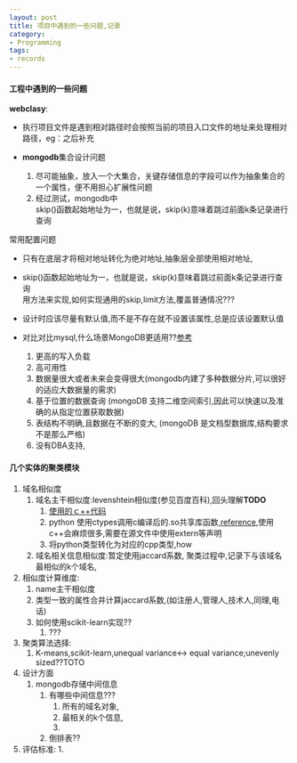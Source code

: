```yaml
---
layout: post
title: 项目中遇到的一些问题,记录
category: 
- Programming
tags:
- records
---
```


#### 工程中遇到的一些问题
**webclasy**:
- 执行项目文件是遇到相对路径时会按照当前的项目入口文件的地址来处理相对路径，eg：之后补充  

- **mongodb**集合设计问题
    1. 尽可能抽象，放入一个大集合，关键存储信息的字段可以作为抽象集合的一个属性，便不用担心扩展性问题  
    2. 经过测试，mongodb中  
    skip()函数起始地址为一，也就是说，skip(k)意味着跳过前面k条记录进行查询
  
常用配置问题  
- 只有在底层才将相对地址转化为绝对地址,抽象层全部使用相对地址, 
- skip()函数起始地址为一，也就是说，skip(k)意味着跳过前面k条记录进行查询  
用方法来实现,如何实现通用的skip,limit方法,覆盖普通情况???  
- 设计时应该尽量有默认值,而不是不存在就不设置该属性,总是应该设置默认值

- 对比对比mysql,什么场景MongoDB更适用??[参考](http://page.factj.com/blog/p/4078)  
    1. 更高的写入负载
    2. 高可用性
    3. 数据量很大或者未来会变得很大(mongodb内建了多种数据分片,可以很好的适应大数据量的需求)
    4. 基于位置的数据查询 (mongoDB 支持二维空间索引,因此可以快速以及准确的从指定位置获取数据)
    5. 表结构不明确,且数据在不断的变大, (mongoDB 是文档型数据库,结构要求不是那么严格)
    6. 没有DBA支持, 


#### 几个实体的聚类模块
1. 域名相似度  
    1. 域名主干相似度:levenshtein相似度(参见百度百科),回头理解**TODO**
        1. [使用的ｃ++代码](http://www.tuicool.com/articles/uEvqueU)  
        2. python 使用ctypes调用c编译后的.so共享库函数,[reference](http://blog.csdn.net/taiyang1987912/article/details/44779719),使用c++会麻烦很多,需要在源文件中使用extern等声明
        2. 将python类型转化为对应的cpp类型,how  
    2. 域名相关信息相似度:暂定使用jaccard系数,
        聚类过程中,记录下与该域名最相似的k个域名,
2. 相似度计算维度:  
    1. name主干相似度
    2. 类型一致的属性合并计算jaccard系数,(如注册人,管理人,技术人,同理,电话)
    3. 如何使用scikit-learn实现??
        1. ???
3. 聚类算法选择:  
    1.  K-means,scikit-learn,unequal variance<-> equal variance;unevenly sized??TOTO  
2. 设计方面  
    1. mongodb存储中间信息
        1. 有哪些中间信息???
            1. 所有的域名对象,
            2. 最相关的k个信息,
            3.  
        1. 倒排表??
4. 评估标准:
    1.  

